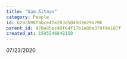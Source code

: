 ```yaml
---
title: "Sam Altman"
category: People
id: b29cb98fabce4fe283d5049d3e29a296
parent_id: 470a85ec48f64f17b1e8ba374f4a187f
created_at: 1595546848150
---
```


07/23/2020
    